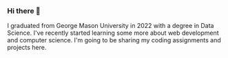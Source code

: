 ### Hi there 👋
I graduated from George Mason University in 2022 with a degree in Data Science.  I've recently started learning some more about web development and computer science.
I'm going to be sharing my coding assignments and projects here.
